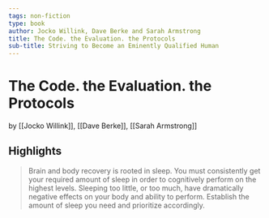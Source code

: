 ```yaml
---
tags: non-fiction
type: book
author: Jocko Willink, Dave Berke and Sarah Armstrong
title: The Code. the Evaluation. the Protocols
sub-title: Striving to Become an Eminently Qualified Human
---
```


# The Code. the Evaluation. the Protocols
by [[Jocko Willink]], [[Dave Berke]], [[Sarah Armstrong]]

## Highlights
> Brain and body recovery is rooted in sleep. You must consistently get your required amount of sleep in order to cognitively perform on the highest levels. Sleeping too little, or too much, have dramatically negative effects on your body and ability to perform. Establish the amount of sleep you need and prioritize accordingly.
